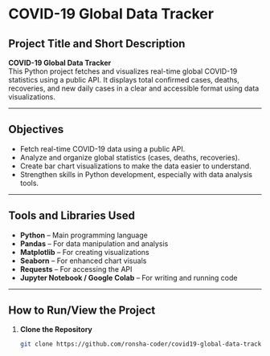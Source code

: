 # COVID-19 Global Data Tracker

## Project Title and Short Description
**COVID-19 Global Data Tracker**  
This Python project fetches and visualizes real-time global COVID-19 statistics using a public API. It displays total confirmed cases, deaths, recoveries, and new daily cases in a clear and accessible format using data visualizations.

---

## Objectives

- Fetch real-time COVID-19 data using a public API.
- Analyze and organize global statistics (cases, deaths, recoveries).
- Create bar chart visualizations to make the data easier to understand.
- Strengthen skills in Python development, especially with data analysis tools.

---

## Tools and Libraries Used

- **Python** – Main programming language
- **Pandas** – For data manipulation and analysis
- **Matplotlib** – For creating visualizations
- **Seaborn** – For enhanced chart visuals
- **Requests** – For accessing the API
- **Jupyter Notebook / Google Colab** – For writing and running code

---

## How to Run/View the Project

1. **Clone the Repository**
   ```bash
   git clone https://github.com/ronsha-coder/covid19-global-data-tracker.git
